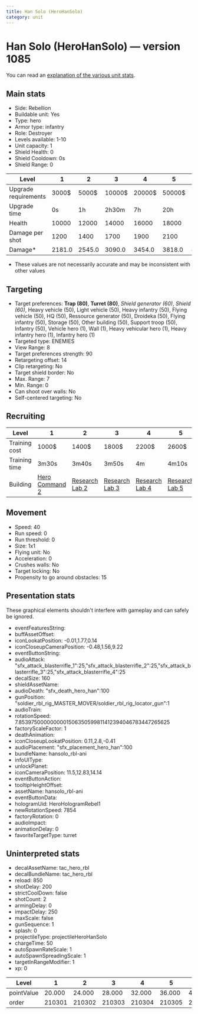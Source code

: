```yaml
---
title: Han Solo (HeroHanSolo)
category: unit
---
```


# Han Solo (HeroHanSolo) — version 1085

You can read an [explanation  of the various unit stats](unitexplained.md).

## Main stats

  * Side: Rebellion
  * Buildable unit: Yes
  * Type: hero
  * Armor type: infantry
  * Role: Destroyer
  * Levels available: 1-10
  * Unit capacity: 1
  * Shield Health: 0
  * Shield Cooldown: 0s
  * Shield Range: 0

|Level               |1     |2     |3     |4     |5     |6      |7      |8      |9       |10      |
|--------------------|------|------|------|------|------|-------|-------|-------|--------|--------|
|Upgrade requirements|3000$ |5000$ |10000$|20000$|50000$|135000$|225000$|450000$|1500000$|2500000$|
|Upgrade time        |0s    |1h    |2h30m |7h    |20h   |2d12h  |4d     |6d     |1w1d    |1w5d    |
|Health              |10000 |12000 |14000 |16000 |18000 |20000  |22000  |24000  |26000   |30000   |
|Damage per shot     |1200  |1400  |1700  |1900  |2100  |2400   |2700   |2900   |3100    |3600    |
|Damage*             |2181.0|2545.0|3090.0|3454.0|3818.0|4363.0 |4909.0 |5272.0 |5636.0  |6545.0  |

* These values are not necessarily accurate and may be inconsistent with other values

## Targeting

  * Target preferences: **Trap (80)**, **Turret (80)**, _Shield generator (60)_, _Shield (60)_, Heavy vehicle (50), Light vehicle (50), Heavy infantry (50), Flying vehicle (50), HQ (50), Ressource generator (50), Droideka (50), Flying infantry (50), Storage (50), Other building (50), Support troop (50), Infantry (50), Vehicle hero (1), Wall (1), Heavy vehicular hero (1), Heavy infantry hero (1), Infantry hero (1)
  * Targeted type: ENEMIES
  * View Range: 8
  * Target preferences strength: 90
  * Retargeting offset: 14
  * Clip retargeting: No
  * Target shield border: No
  * Max. Range: 7
  * Min. Range: 0
  * Can shoot over walls: No
  * Self-centered targeting: No

## Recruiting

|Level        |1                                          |2                                     |3                                     |4                                     |5                                     |6                                     |7                                     |8                                     |9                                     |10                                     |
|-------------|-------------------------------------------|--------------------------------------|--------------------------------------|--------------------------------------|--------------------------------------|--------------------------------------|--------------------------------------|--------------------------------------|--------------------------------------|---------------------------------------|
|Training cost|1000$                                      |1400$                                 |1800$                                 |2200$                                 |2600$                                 |3000$                                 |3400$                                 |4000$                                 |4200$                                 |4600$                                  |
|Training time|3m30s                                      |3m40s                                 |3m50s                                 |4m                                    |4m10s                                 |4m20s                                 |4m30s                                 |9m20s                                 |9m40s                                 |10m                                    |
|Building     |[Hero Command 2](rebelTacticalCommand.html)|[Research Lab 2](rebelOffenseLab.html)|[Research Lab 3](rebelOffenseLab.html)|[Research Lab 4](rebelOffenseLab.html)|[Research Lab 5](rebelOffenseLab.html)|[Research Lab 6](rebelOffenseLab.html)|[Research Lab 7](rebelOffenseLab.html)|[Research Lab 8](rebelOffenseLab.html)|[Research Lab 9](rebelOffenseLab.html)|[Research Lab 10](rebelOffenseLab.html)|

## Movement

  * Speed: 40
  * Run speed: 0
  * Run threshold: 0
  * Size: 1x1
  * Flying unit: No
  * Acceleration: 0
  * Crushes walls: No
  * Target locking: No
  * Propensity to go around obstacles: 15

## Presentation stats

These graphical elements shouldn't interfere with gameplay and can safely be ignored.

  * eventFeaturesString: 
  * buffAssetOffset: 
  * iconLookatPosition: -0.01,1.77,0.14
  * iconCloseupCameraPosition: -0.48,1.56,9.22
  * eventButtonString: 
  * audioAttack: "sfx_attack_blasterrifle_1":25,"sfx_attack_blasterrifle_2":25,"sfx_attack_blasterrifle_3":25,"sfx_attack_blasterrifle_4":25
  * decalSize: 160
  * shieldAssetName: 
  * audioDeath: "sfx_death_hero_han":100
  * gunPosition: "soldier_rbl_rig_MASTER_MOVER/soldier_rbl_rig_locator_gun":1
  * audioTrain: 
  * rotationSpeed: 7.8539750000000001506350599811412394046783447265625
  * factoryScaleFactor: 1
  * deathAnimation: 
  * iconCloseupLookatPosition: 0.11,2.8,-0.41
  * audioPlacement: "sfx_placement_hero_han":100
  * bundleName: hansolo_rbl-ani
  * infoUIType: 
  * unlockPlanet: 
  * iconCameraPosition: 11.5,12.83,14.14
  * eventButtonAction: 
  * tooltipHeightOffset: 
  * assetName: hansolo_rbl-ani
  * eventButtonData: 
  * hologramUid: HeroHologramRebel1
  * newRotationSpeed: 7854
  * factoryRotation: 0
  * audioImpact: 
  * animationDelay: 0
  * favoriteTargetType: turret

## Uninterpreted stats

  * decalAssetName: tac_hero_rbl
  * decalBundleName: tac_hero_rbl
  * reload: 850
  * shotDelay: 200
  * strictCoolDown: false
  * shotCount: 2
  * armingDelay: 0
  * impactDelay: 250
  * maxScale: false
  * gunSequence: 1
  * splash: 0
  * projectileType: projectileHeroHanSolo
  * chargeTime: 50
  * autoSpawnRateScale: 1
  * autoSpawnSpreadingScale: 1
  * targetInRangeModifier: 1
  * xp: 0

|Level     |1     |2     |3     |4     |5     |6     |7     |8     |9     |10    |
|----------|------|------|------|------|------|------|------|------|------|------|
|pointValue|20.000|24.000|28.000|32.000|36.000|40.000|44.000|48.000|52.000|60.000|
|order     |210301|210302|210303|210304|210305|210306|210307|210308|210309|210310|

